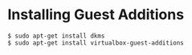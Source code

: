 Installing Guest Additions
===========================

    $ sudo apt-get install dkms
    $ sudo apt-get install virtualbox-guest-additions


